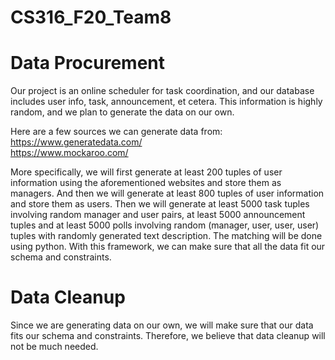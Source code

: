 # CS316_F20_Team8
# Data Procurement
Our project is an online scheduler for task coordination, and our database includes user info, task, announcement, et cetera. This information is highly random, and we plan to generate the data on our own.

Here are a few sources we can generate data from:  
https://www.generatedata.com/  
https://www.mockaroo.com/  

More specifically, we will first generate at least 200 tuples of user information using the aforementioned websites and store them as managers. And then we will generate at least 800 tuples of user information and store them as users. Then we will generate at least 5000 task tuples involving random manager and user pairs, at least 5000 announcement tuples and at least 5000 polls involving random (manager, user, user, user) tuples with randomly generated text description.  The matching will be done using python. With this framework, we can make sure that all the data fit our schema and constraints.

# Data Cleanup
Since we are generating data on our own, we will make sure that our data fits our schema and constraints. Therefore, we believe that data cleanup will not be much needed.
